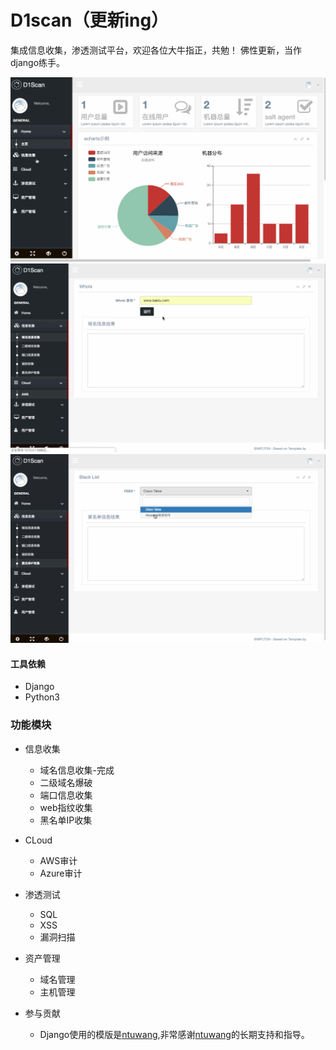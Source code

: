 # D1scan（更新ing）
集成信息收集，渗透测试平台，欢迎各位大牛指正，共勉！
佛性更新，当作django练手。

![image](https://github.com/DisMeo/d1scan/blob/master/blob/2.gif)
![image](https://github.com/DisMeo/d1scan/blob/master/blob/1.gif)
![image](https://github.com/DisMeo/d1scan/blob/master/blob/3.gif)
#### 工具依赖
* Django
* Python3

### 功能模块
+ 信息收集
    - 域名信息收集-完成
    - 二级域名爆破
    - 端口信息收集
    - web指纹收集
    - 黑名单IP收集

+ CLoud
    - AWS审计
    - Azure审计

+ 渗透测试
    - SQL
    - XSS
    - 漏洞扫描

+ 资产管理
    - 域名管理
    - 主机管理　　　　　　　

+ 参与贡献
    - Django使用的模版是[ntuwang](https://github.com/ntuwang),非常感谢[ntuwang](https://github.com/ntuwang)的长期支持和指导。
